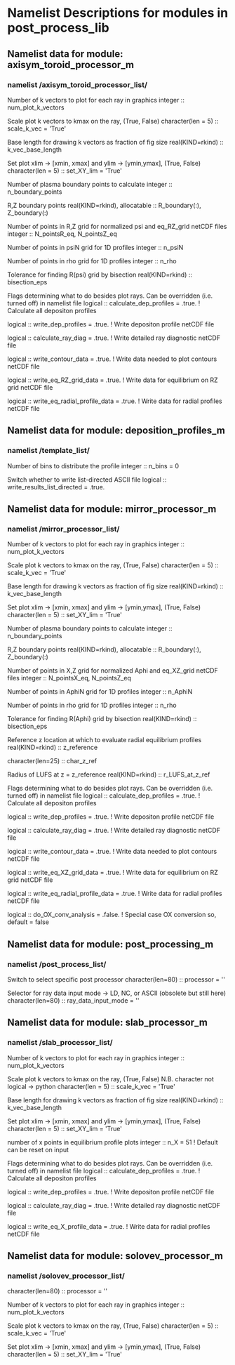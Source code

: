 
# Namelist Descriptions for modules in post_process_lib

## Namelist data for module: axisym_toroid_processor_m

### namelist /axisym_toroid_processor_list/

Number of k vectors to plot for each ray in graphics
integer :: num_plot_k_vectors

Scale plot k vectors to kmax on the ray, (True, False)
character(len = 5) :: scale_k_vec = 'True'

Base length for drawing k vectors as fraction of fig size
real(KIND=rkind) :: k_vec_base_length

Set plot xlim -> [xmin, xmax] and ylim -> [ymin,ymax], (True, False)
character(len = 5) :: set_XY_lim = 'True'

Number of plasma boundary points to calculate
integer :: n_boundary_points

R,Z boundary points
real(KIND=rkind), allocatable :: R_boundary(:), Z_boundary(:)

Number of points in R,Z grid for normalized psi and eq_RZ_grid netCDF files
integer ::  N_pointsR_eq, N_pointsZ_eq

Number of points in psiN grid for 1D profiles
integer ::  n_psiN

Number of points in rho grid for 1D profiles
integer ::  n_rho

Tolerance for finding R(psi) grid by bisection
real(KIND=rkind) :: bisection_eps

Flags determining what to do besides plot rays.  Can be overridden (i.e. turned off)
in namelist file
logical :: calculate_dep_profiles = .true. ! Calculate all depositon profiles

logical :: write_dep_profiles = .true. ! Write depositon profile netCDF file

logical :: calculate_ray_diag = .true. ! Write detailed ray diagnostic netCDF file

logical :: write_contour_data = .true.  ! Write data needed to plot contours netCDF file

logical :: write_eq_RZ_grid_data = .true.  ! Write data for equilibrium on RZ grid netCDF file

logical :: write_eq_radial_profile_data = .true.  ! Write data for radial profiles netCDF file


## Namelist data for module: deposition_profiles_m

### namelist /template_list/

Number of bins to distribute the profile
integer :: n_bins = 0

Switch whether to write list-directed ASCII file
logical :: write_results_list_directed = .true.


## Namelist data for module: mirror_processor_m

### namelist /mirror_processor_list/

Number of k vectors to plot for each ray in graphics
integer :: num_plot_k_vectors

Scale plot k vectors to kmax on the ray, (True, False)
character(len = 5) :: scale_k_vec = 'True'

Base length for drawing k vectors as fraction of fig size
real(KIND=rkind) :: k_vec_base_length

Set plot xlim -> [xmin, xmax] and ylim -> [ymin,ymax], (True, False)
character(len = 5) :: set_XY_lim = 'True'

Number of plasma boundary points to calculate
integer :: n_boundary_points

R,Z boundary points
real(KIND=rkind), allocatable :: R_boundary(:), Z_boundary(:)

Number of points in X,Z grid for normalized Aphi and eq_XZ_grid netCDF files
integer ::  N_pointsX_eq, N_pointsZ_eq

Number of points in AphiN grid for 1D profiles
integer ::  n_AphiN

Number of points in rho grid for 1D profiles
integer ::  n_rho

Tolerance for finding R(Aphi) grid by bisection
real(KIND=rkind) :: bisection_eps

Reference z location at which to evaluate radial equilibrium profiles
real(KIND=rkind) :: z_reference

character(len=25) :: char_z_ref

Radius of LUFS at z = z_reference
real(KIND=rkind) :: r_LUFS_at_z_ref

Flags determining what to do besides plot rays.  Can be overridden (i.e. turned off)
in namelist file
logical :: calculate_dep_profiles = .true. ! Calculate all depositon profiles

logical :: write_dep_profiles = .true. ! Write depositon profile netCDF file

logical :: calculate_ray_diag = .true. ! Write detailed ray diagnostic netCDF file

logical :: write_contour_data = .true.  ! Write data needed to plot contours netCDF file

logical :: write_eq_XZ_grid_data = .true.  ! Write data for equilibrium on RZ grid netCDF file

logical :: write_eq_radial_profile_data = .true.  ! Write data for radial profiles netCDF file

logical :: do_OX_conv_analysis = .false.  ! Special case OX conversion so, default = false


## Namelist data for module: post_processing_m

### namelist /post_process_list/

Switch to select specific post processor
character(len=80) :: processor = ''

Selector for ray data input mode -> LD, NC, or ASCII (obsolete but still here)
character(len=80) :: ray_data_input_mode = ''


## Namelist data for module: slab_processor_m

### namelist /slab_processor_list/

Number of k vectors to plot for each ray in graphics
integer :: num_plot_k_vectors

Scale plot k vectors to kmax on the ray, (True, False) N.B. character not logical -> python
character(len = 5) :: scale_k_vec = 'True'

Base length for drawing k vectors as fraction of fig size
real(KIND=rkind) :: k_vec_base_length

Set plot xlim -> [xmin, xmax] and ylim -> [ymin,ymax], (True, False)
character(len = 5) :: set_XY_lim = 'True'

number of x points in equilibrium profile plots
integer :: n_X = 51 ! Default can be reset on input

Flags determining what to do besides plot rays.  Can be overridden (i.e. turned off)
in namelist file
logical :: calculate_dep_profiles = .true. ! Calculate all depositon profiles

logical :: write_dep_profiles = .true. ! Write depositon profile netCDF file

logical :: calculate_ray_diag = .true. ! Write detailed ray diagnostic netCDF file

logical :: write_eq_X_profile_data = .true.  ! Write data for radial profiles netCDF file


## Namelist data for module: solovev_processor_m

### namelist /solovev_processor_list/

character(len=80) :: processor = ''

Number of k vectors to plot for each ray in graphics
integer :: num_plot_k_vectors

Scale plot k vectors to kmax on the ray, (True, False)
character(len = 5) :: scale_k_vec = 'True'

Set plot xlim -> [xmin, xmax] and ylim -> [ymin,ymax], (True, False)
character(len = 5) :: set_XY_lim = 'True'

